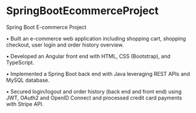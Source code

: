 # SpringBootEcommerceProject
Spring Boot E-commerce Project

• Built an e-commerce web application including shopping cart, shopping checkout, user login and order history overview.

• Developed an Angular front end with HTML, CSS (Bootstrap), and TypeScript.

• Implemented a Spring Boot back end with Java leveraging REST APIs and MySQL database.

• Secured login/logout and order history (back end and front end) using JWT, OAuth2 and OpenID Connect and
processed credit card payments with Stripe API.
